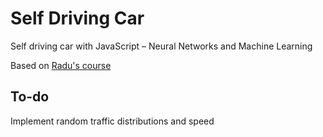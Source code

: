 # Self Driving Car
Self driving car with JavaScript – Neural Networks and Machine Learning

Based on [Radu's course](https://www.youtube.com/watch?v=NkI9ia2cLhc)

## To-do
Implement random traffic distributions and speed
